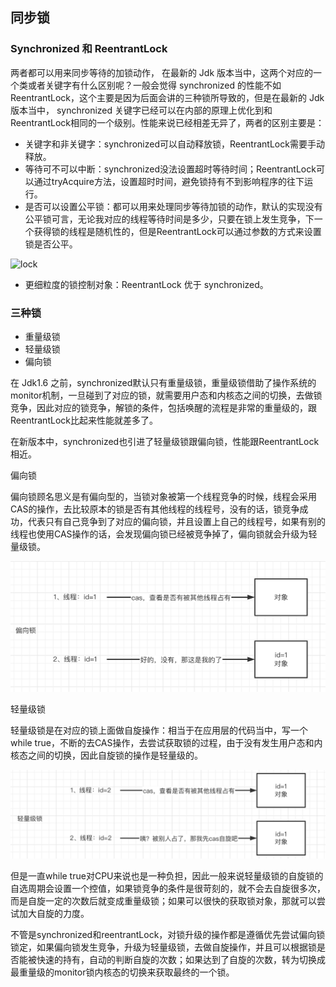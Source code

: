 ## 同步锁



### Synchronized 和 ReentrantLock



两者都可以用来同步等待的加锁动作， 在最新的 Jdk 版本当中，这两个对应的一个类或者关键字有什么区别呢？一般会觉得 synchronized 的性能不如 ReentrantLock，这个主要是因为后面会讲的三种锁所导致的，但是在最新的 Jdk 版本当中， synchronized 关键字已经可以在内部的原理上优化到和ReentrantLock相同的一个级别。性能来说已经相差无异了，两者的区别主要是：

- 关键字和非关键字：synchronized可以自动释放锁，ReentrantLock需要手动释放。
- 等待可不可以中断：synchronized没法设置超时等待时间；ReentrantLock可以通过tryAcquire方法，设置超时时间，避免锁持有不到影响程序的往下运行。
- 是否可以设置公平锁：都可以用来处理同步等待加锁的动作，默认的实现没有公平锁可言，无论我对应的线程等待时间是多少，只要在锁上发生竞争，下一个获得锁的线程是随机性的，但是ReentrantLock可以通过参数的方式来设置锁是否公平。

![lock](../../../Downloads/lock.png)

- 更细粒度的锁控制对象：ReentrantLock 优于 synchronized。



### 三种锁

- 重量级锁
- 轻量级锁
- 偏向锁

在 Jdk1.6 之前，synchronized默认只有重量级锁，重量级锁借助了操作系统的monitor机制，一旦碰到了对应的锁，就需要用户态和内核态之间的切换，去做锁竞争，因此对应的锁竞争，解锁的条件，包括唤醒的流程是非常的重量级的，跟ReentrantLock比起来性能就差多了。

在新版本中，synchronized也引进了轻量级锁跟偏向锁，性能跟ReentrantLock相近。



偏向锁

偏向锁顾名思义是有偏向型的，当锁对象被第一个线程竞争的时候，线程会采用CAS的操作，去比较原本的锁是否有其他线程的线程号，没有的话，锁竞争成功，代表只有自己竞争到了对应的偏向锁，并且设置上自己的线程号，如果有别的线程也使用CAS操作的话，会发现偏向锁已经被竞争掉了，偏向锁就会升级为轻量级锁。

![image-20220407221741478](../images/image-20220407221741478.png)



轻量级锁

轻量级锁是在对应的锁上面做自旋操作：相当于在应用层的代码当中，写一个while true，不断的去CAS操作，去尝试获取锁的过程，由于没有发生用户态和内核态之间的切换，因此自旋锁的操作是轻量级的。

![image-20220407222618659](../images/image-20220407222618659.png)

但是一直while true对CPU来说也是一种负担，因此一般来说轻量级锁的自旋锁的自选周期会设置一个控值，如果锁竞争的条件是很苛刻的，就不会去自旋很多次，而是自旋一定的次数后就变成重量级锁；如果可以很快的获取锁对象，那就可以尝试加大自旋的力度。



不管是synchronized和reentrantLock，对锁升级的操作都是遵循优先尝试偏向锁锁定，如果偏向锁发生竞争，升级为轻量级锁，去做自旋操作，并且可以根据锁是否能被快速的持有，自动的判断自旋的次数；如果达到了自旋的次数，转为切换成最重量级的monitor锁内核态的切换来获取最终的一个锁。